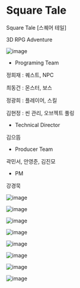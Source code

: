 # Square Tale
Square Tale [스퀘어 테일]

3D RPG Adventure

![image](https://user-images.githubusercontent.com/67626785/107297785-64f0e380-6ab7-11eb-8ea8-9862077b4af4.png)

- Programing Team

정희재 : 퀘스트, NPC

최동건 : 몬스터, 보스

정광희 : 플레이어, 스킬

김현정 : 씬 관리, 오브젝트 풀링


- Technical Director

김으뜸



- Producer Team

곽민서, 안영준, 김진모



- PM

강경묵



![image](https://user-images.githubusercontent.com/67626785/107298130-1e4fb900-6ab8-11eb-830d-9920fc1d8bdf.png)

![image](https://user-images.githubusercontent.com/67626785/107298190-36bfd380-6ab8-11eb-8108-475cb4e40e14.png)

![image](https://user-images.githubusercontent.com/67626785/107298215-44755900-6ab8-11eb-9e93-4741773a7926.png)

![image](https://user-images.githubusercontent.com/67626785/107298245-53f4a200-6ab8-11eb-8189-439fb2e77761.png)

![image](https://user-images.githubusercontent.com/67626785/107298276-6373eb00-6ab8-11eb-84fa-f23c6edba0e6.png)

![image](https://user-images.githubusercontent.com/67626785/107298299-71297080-6ab8-11eb-8ca0-490639d1e3c2.png)

![image](https://user-images.githubusercontent.com/67626785/107298337-84d4d700-6ab8-11eb-9014-cc691da2ea35.png)

![image](https://user-images.githubusercontent.com/67626785/107298494-e006c980-6ab8-11eb-94c0-8dad145d1dde.png)
